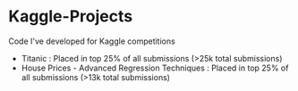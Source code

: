 # Kaggle-Projects
Code I've developed for Kaggle competitions 

- Titanic : Placed in top 25% of all submissions (>25k total submissions)
- House Prices - Advanced Regression Techniques : Placed in top 25% of all submissions (>13k total submissions)

